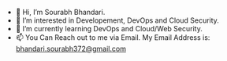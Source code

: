 - 👋 Hi, I’m Sourabh Bhandari.
- 👀 I’m interested in Developement, DevOps and Cloud Security.
- 🌱 I’m currently learning DevOps and Cloud/Web Security. 
- 📫 You Can Reach out to me via Email. My Email Address is: bhandari.sourabh372@gmail.com
<!---
sourabhbhandari/sourabhbhandari is a ✨ special ✨ repository because its `README.md` (this file) appears on your GitHub profile.
You can click the Preview link to take a look at your changes.
--->
